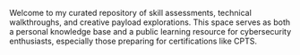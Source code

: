 Welcome to my curated repository of skill assessments, technical walkthroughs, and creative payload explorations. This space serves as both a personal knowledge base and a public learning resource for cybersecurity enthusiasts, especially those preparing for certifications like CPTS.

